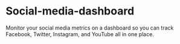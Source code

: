 # Social-media-dashboard
Monitor your social media metrics on a dashboard so you can track Facebook, Twitter, Instagram, and YouTube all in one place.
